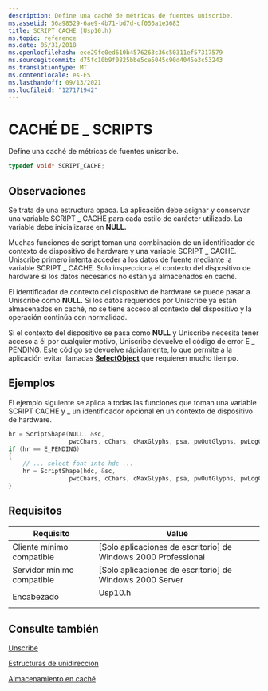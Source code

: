 ```yaml
---
description: Define una caché de métricas de fuentes uniscribe.
ms.assetid: 56a98529-6ae9-4b71-bd7d-cf056a1e3683
title: SCRIPT_CACHE (Usp10.h)
ms.topic: reference
ms.date: 05/31/2018
ms.openlocfilehash: ece29fe0ed610b4576263c36c50311ef57317579
ms.sourcegitcommit: d75fc10b9f0825bbe5ce5045c90d4045e3c53243
ms.translationtype: MT
ms.contentlocale: es-ES
ms.lasthandoff: 09/13/2021
ms.locfileid: "127171942"
---
```

# <a name="script_cache"></a>CACHÉ DE \_ SCRIPTS

Define una caché de métricas de fuentes uniscribe.


```C++
typedef void* SCRIPT_CACHE;
```



## <a name="remarks"></a>Observaciones

Se trata de una estructura opaca. La aplicación debe asignar y conservar una variable SCRIPT \_ CACHE para cada estilo de carácter utilizado. La variable debe inicializarse en **NULL.**

Muchas funciones de script toman una combinación de un identificador de contexto de dispositivo de hardware y una variable SCRIPT \_ CACHE. Uniscribe primero intenta acceder a los datos de fuente mediante la variable SCRIPT \_ CACHE. Solo inspecciona el contexto del dispositivo de hardware si los datos necesarios no están ya almacenados en caché.

El identificador de contexto del dispositivo de hardware se puede pasar a Uniscribe como **NULL.** Si los datos requeridos por Uniscribe ya están almacenados en caché, no se tiene acceso al contexto del dispositivo y la operación continúa con normalidad.

Si el contexto del dispositivo se pasa como **NULL** y Uniscribe necesita tener acceso a él por cualquier motivo, Uniscribe devuelve el código de error E \_ PENDING. Este código se devuelve rápidamente, lo que permite a la aplicación evitar llamadas [**SelectObject**](/windows/win32/api/wingdi/nf-wingdi-selectobject) que requieren mucho tiempo.

## <a name="examples"></a>Ejemplos

El ejemplo siguiente se aplica a todas las funciones que toman una variable SCRIPT CACHE y \_ un identificador opcional en un contexto de dispositivo de hardware.


```C++
hr = ScriptShape(NULL, &sc,
                 pwcChars, cChars, cMaxGlyphs, psa, pwOutGlyphs, pwLogClust, psva, pcGlyphs);
if (hr == E_PENDING)
{
    // ... select font into hdc ...
    hr = ScriptShape(hdc, &sc,
                 pwcChars, cChars, cMaxGlyphs, psa, pwOutGlyphs, pwLogClust, psva, pcGlyphs);
}
```



## <a name="requirements"></a>Requisitos



| Requisito | Value |
|-------------------------------------|------------------------------------------------------------------------------------|
| Cliente mínimo compatible<br/> | \[Solo aplicaciones de escritorio\] de Windows 2000 Professional<br/>                         |
| Servidor mínimo compatible<br/> | \[Solo aplicaciones de escritorio\] de Windows 2000 Server<br/>                               |
| Encabezado<br/>                   | <dl> <dt>Usp10.h</dt> </dl> |



## <a name="see-also"></a>Consulte también

<dl> <dt>

[Unscribe](uniscribe.md)
</dt> <dt>

[Estructuras de unidirección](uniscribe-structures.md)
</dt> <dt>

[Almacenamiento en caché](caching.md)
</dt> </dl>

 

 
